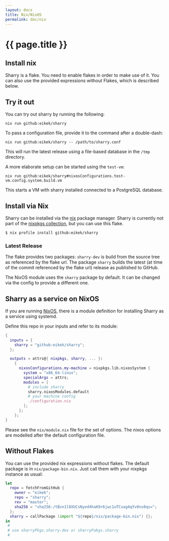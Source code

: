 ```yaml
---
layout: docs
title: Nix/NixOS
permalink: doc/nix
---
```


# {{ page.title }}

## Install nix

Sharry is a flake. You need to enable flakes in order to make use of
it. You can also use the provided expressions without Flakes, which is
described below.

## Try it out

You can try out sharry by running the following:

```
nix run github:eikek/sharry
```

To pass a configuration file, provide it to the command after a
double-dash:
```
nix run github:eikek/sharry -- /path/to/sharry.conf
```

This will run the latest release using a file-based database in the
`/tmp` directory.

A more elaborate setup can be started using the `test-vm`:

```
nix run github:eikek/sharry#nixosConfigurations.test-vm.config.system.build.vm
```

This starts a VM with sharry installed connected to a PostgreSQL database.


## Install via Nix

Sharry can be installed via the [nix](https://nixos.org/nix) package
manager. Sharry is currently not part of the [nixpkgs
collection](https://nixos.org/nixpkgs/), but you can use this flake.


``` bash
$ nix profile install github:eikek/sharry
```

### Latest Release

The flake provides two packages: `sharry-dev` is build from the source
tree as referenced by the flake url. The package `sharry` builds the
latest (at time of the commit referenced by the flake url) release as
published to GitHub.

The NixOS module uses the `sharry` package by default. It can be
changed via the config to provide a different one.


## Sharry as a service on NixOS

If you are running [NixOS](https://nixos.org), there is a module
definition for installing Sharry as a service using systemd.

Define this repo in your inputs and refer to its module:

```nix
{
  inputs = {
    sharry = "github:eikek/sharry";
  };

  outputs = attrs@{ nixpkgs, sharry, ... }:
    {
      nixosConfigurations.my-machine = nixpkgs.lib.nixosSystem {
        system = "x86_64-linux";
        specialArgs = attrs;
        modules = [
          # include sharry
          sharry.nixosModules.default
          # your machine config
          ./configuration.nix
        ];
      };
    };
}
```

Please see the `nix/module.nix` file for the set of options. The nixos
options are modelled after the default configuration file.

## Without Flakes

You can use the provided nix expressions without flakes. The default
package is in `nix/package-bin.nix`. Just call them with your nixpkgs
instance as usual:

```nix
let
  repo = fetchFromGitHub {
    owner = "eikek";
    repo = "sharry";
    rev = "master";
    sha256 = "sha256-/tBvn1l8XUCsNyed4haK9r6jwc1uTCxag4qYv0ns0qs=";
  };
  sharry = callPackage (import "${repo}/nix/package-bin.nix") {};
in
 #
 # use sharryPkgs.sharry-dev or sharryPakgs.sharry
 #
```
